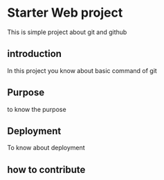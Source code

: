 # Starter Web project
This is simple project about git and github

## introduction
In this project you know about basic command of git

## Purpose
to know the purpose

## Deployment
To know about deployment

## how to contribute